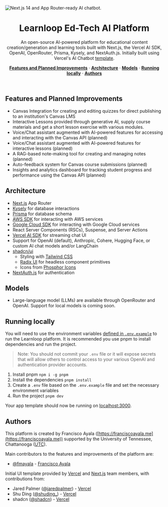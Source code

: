   <img alt="Next.js 14 and App Router-ready AI chatbot." src="https://i.postimg.cc/7ZJWKZC6/Group-72.png">
  <h1 align="center">Learnloop Ed-Tech AI Platform</h1>

<p align="center">
  An open-source AI-powered platform for educational content creation/generation and learning tools built with Next.js, the Vercel AI SDK, OpenAI, OpenRouter, Prisma, Kysely, and NextAuth.js. Initially built using Vercel's AI Chatbot <a href="https://github.com/vercel/ai-chatbot">template</a>.
</p>

<p align="center">
  <a href="#features"><strong>Features and Planned Improvements</strong></a> ·
  <a href="#architecture"><strong>Architecture</strong></a> ·
  <a href="#model-providers"><strong>Models</strong></a> ·
  <a href="#running-locally"><strong>Running locally</strong></a> ·
  <a href="#authors"><strong>Authors</strong></a>
</p>
<br/>

## Features and Planned Improvements

- Canvas Integration for creating and editing quizzes for direct publishing to an institution's Canvas LMS
- Interactive Lessons provided through generative AI, supply course materials and get a short lesson exercise with various modules.
- Voice/Chat assistant augmented with AI-powered features for accessing and interacting with the Canvas API (planned)
- Voice/Chat assistant augmented with AI-powered features for interactive lessons (planned)
- A RAG-based note-making tool for creating and managing notes (planned)
- Auto-feedback system for Canvas course submissions (planned)
- Insights and analytics dashboard for tracking student progress and performance using the Canvas API (planned)

## Architecture

- [Next.js](https://nextjs.org) App Router
- [Kysely](https://www.npmjs.com/package/kysely) for database interactions
- [Prisma](https://www.prisma.io/) for database schema
- [AWS SDK](https://aws.amazon.com/sdk-for-javascript/) for interacting with AWS services
- [Google Cloud SDK](https://cloud.google.com/sdk/docs/install) for interacting with Google Cloud services
- React Server Components (RSCs), Suspense, and Server Actions
- [Vercel AI SDK](https://sdk.vercel.ai/docs) for streaming chat UI
- Support for OpenAI (default), Anthropic, Cohere, Hugging Face, or custom AI chat models and/or LangChain
- [shadcn/ui](https://ui.shadcn.com)
  - Styling with [Tailwind CSS](https://tailwindcss.com)
  - [Radix UI](https://radix-ui.com) for headless component primitives
  - Icons from [Phosphor Icons](https://phosphoricons.com)
- [NextAuth.js](https://github.com/nextauthjs/next-auth) for authentication

## Models

- Large-language model (LLMs) are available through OpenRouter and OpenAI. Support for local models is coming soon.

## Running locally

You will need to use the environment variables [defined in `.env.example`](.env.example) to run the Learnloop platform. It is recommended you use pnpm to install dependencies and run the project.

> Note: You should not commit your `.env` file or it will expose secrets that will allow others to control access to your various OpenAI and authentication provider accounts.

1. Install pnpm `npm i -g pnpm`
2. Install the dependencies `pnpm install`
3. Create a `.env` file based on the `.env.example` file and set the necessary environment variables
3. Run the project `pnpm dev`

Your app template should now be running on [localhost:3000](http://localhost:3000/).

## Authors

This platform is created by Francisco Ayala ([https://franciscoayala.me](https://franciscoayala.me)) supported by the University of Tennessee, Chattanooga ([UTC](https://www.utc.edu/)).

Main contributors to the features and improvements of the platform are:

- [@fmayala](https://github.com/fmayala) - [Francisco Ayala](https://franciscoayala.me)


Initial UI template provided by [Vercel](https://vercel.com) and [Next.js](https://nextjs.org) team members, with contributions from:
- Jared Palmer ([@jaredpalmer](https://twitter.com/jaredpalmer)) - [Vercel](https://vercel.com)
- Shu Ding ([@shuding\_](https://twitter.com/shuding_)) - [Vercel](https://vercel.com)
- shadcn ([@shadcn](https://twitter.com/shadcn)) - [Vercel](https://vercel.com)

